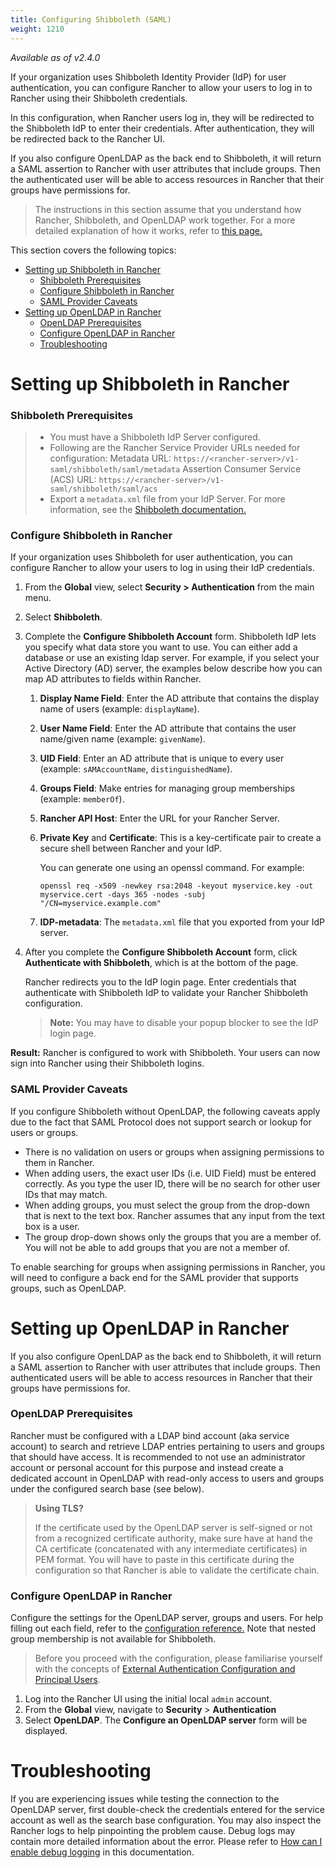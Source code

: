 ```yaml
---
title: Configuring Shibboleth (SAML)
weight: 1210
---
```


_Available as of v2.4.0_

If your organization uses Shibboleth Identity Provider (IdP) for user authentication, you can configure Rancher to allow your users to log in to Rancher using their Shibboleth credentials.

In this configuration, when Rancher users log in, they will be redirected to the Shibboleth IdP to enter their credentials. After authentication, they will be redirected back to the Rancher UI.

If you also configure OpenLDAP as the back end to Shibboleth, it will return a SAML assertion to Rancher with user attributes that include groups. Then the authenticated user will be able to access resources in Rancher that their groups have permissions for.

> The instructions in this section assume that you understand how Rancher, Shibboleth, and OpenLDAP work together. For a more detailed explanation of how it works, refer to [this page.](./about)

This section covers the following topics:

- [Setting up Shibboleth in Rancher](#setting-up-shibboleth-in-rancher)
  - [Shibboleth Prerequisites](#shibboleth-prerequisites)
  - [Configure Shibboleth in Rancher](#configure-shibboleth-in-rancher)
  - [SAML Provider Caveats](#saml-provider-caveats)
- [Setting up OpenLDAP in Rancher](#setting-up-openldap-in-rancher)
  - [OpenLDAP Prerequisites](#openldap-prerequisites)
  - [Configure OpenLDAP in Rancher](#configure-openldap-in-rancher)
  - [Troubleshooting](#troubleshooting)

# Setting up Shibboleth in Rancher

### Shibboleth Prerequisites
>
>- You must have a Shibboleth IdP Server configured.
>- Following are the Rancher Service Provider URLs needed for configuration:
Metadata URL: `https://<rancher-server>/v1-saml/shibboleth/saml/metadata`
Assertion Consumer Service (ACS) URL: `https://<rancher-server>/v1-saml/shibboleth/saml/acs`
>- Export a `metadata.xml` file from your IdP Server. For more information, see the [Shibboleth documentation.](https://wiki.shibboleth.net/confluence/display/SP3/Home)

### Configure Shibboleth in Rancher
If your organization uses Shibboleth for user authentication, you can configure Rancher to allow your users to log in using their IdP credentials.

1.	From the **Global** view, select **Security > Authentication** from the main menu.

1.	Select **Shibboleth**.

1.	Complete the **Configure Shibboleth Account** form. Shibboleth IdP lets you specify what data store you want to use. You can either add a database or use an existing ldap server. For example, if you select your Active Directory (AD) server, the examples below describe how you can map AD attributes to fields within Rancher.

    1. **Display Name Field**: Enter the AD attribute that contains the display name of users (example: `displayName`).

	1. **User Name Field**: Enter the AD attribute that contains the user name/given name (example: `givenName`).

    1. **UID Field**: Enter an AD attribute that is unique to every user (example: `sAMAccountName`, `distinguishedName`).

    1. **Groups Field**: Make entries for managing group memberships (example: `memberOf`).

    1. **Rancher API Host**: Enter the URL for your Rancher Server.

	1. **Private Key** and **Certificate**: This is a key-certificate pair to create a secure shell between Rancher and your IdP.

        You can generate one using an openssl command. For example:

        ```
        openssl req -x509 -newkey rsa:2048 -keyout myservice.key -out myservice.cert -days 365 -nodes -subj "/CN=myservice.example.com"
        ```
    1. **IDP-metadata**: The `metadata.xml` file that you exported from your IdP server.


1. After you complete the **Configure Shibboleth Account** form, click **Authenticate with Shibboleth**, which is at the bottom of the page.

    Rancher redirects you to the IdP login page. Enter credentials that authenticate with Shibboleth IdP to validate your Rancher Shibboleth configuration.

    >**Note:** You may have to disable your popup blocker to see the IdP login page.

**Result:** Rancher is configured to work with Shibboleth. Your users can now sign into Rancher using their Shibboleth logins.

### SAML Provider Caveats

If you configure Shibboleth without OpenLDAP, the following caveats apply due to the fact that SAML Protocol does not support search or lookup for users or groups.

- There is no validation on users or groups when assigning permissions to them in Rancher.
- When adding users, the exact user IDs (i.e. UID Field) must be entered correctly. As you type the user ID, there will be no search for other user IDs that may match.
- When adding groups, you must select the group from the drop-down that is next to the text box. Rancher assumes that any input from the text box is a user.
- The group drop-down shows only the groups that you are a member of. You will not be able to add groups that you are not a member of.

To enable searching for groups when assigning permissions in Rancher, you will need to configure a back end for the SAML provider that supports groups, such as OpenLDAP.

# Setting up OpenLDAP in Rancher

If you also configure OpenLDAP as the back end to Shibboleth, it will return a SAML assertion to Rancher with user attributes that include groups. Then authenticated users will be able to access resources in Rancher that their groups have permissions for.

### OpenLDAP Prerequisites

Rancher must be configured with a LDAP bind account (aka service account) to search and retrieve LDAP entries pertaining to users and groups that should have access. It is recommended to not use an administrator account or personal account for this purpose and instead create a dedicated account in OpenLDAP with read-only access to users and groups under the configured search base (see below).

> **Using TLS?**
>
> If the certificate used by the OpenLDAP server is self-signed or not from a recognized certificate authority, make sure have at hand the CA certificate (concatenated with any intermediate certificates) in PEM format. You will have to paste in this certificate during the configuration so that Rancher is able to validate the certificate chain.

### Configure OpenLDAP in Rancher

Configure the settings for the OpenLDAP server, groups and users. For help filling out each field, refer to the [configuration reference.]({{<baseurl>}}/rancher/v2.0-v2.4/en/admin-settings/authentication/openldap/openldap-config) Note that nested group membership is not available for Shibboleth.

> Before you proceed with the configuration, please familiarise yourself with the concepts of [External Authentication Configuration and Principal Users]({{<baseurl>}}/rancher/v2.0-v2.4/en/admin-settings/authentication/#external-authentication-configuration-and-principal-users).

1. Log into the Rancher UI using the initial local `admin` account.
2. From the **Global** view, navigate to **Security** > **Authentication**
3. Select **OpenLDAP**. The **Configure an OpenLDAP server** form will be displayed.

# Troubleshooting

If you are experiencing issues while testing the connection to the OpenLDAP server, first double-check the credentials entered for the service account as well as the search base configuration. You may also inspect the Rancher logs to help pinpointing the problem cause. Debug logs may contain more detailed information about the error. Please refer to [How can I enable debug logging]({{<baseurl>}}/rancher/v2.0-v2.4/en/faq/technical/#how-can-i-enable-debug-logging) in this documentation.
